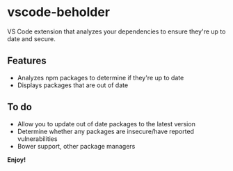 # vscode-beholder

VS Code extension that analyzes your dependencies to ensure they're up to date and secure.

## Features

* Analyzes npm packages to determine if they're up to date
* Displays packages that are out of date

## To do

* Allow you to update out of date packages to the latest version
* Determine whether any packages are insecure/have reported vulnerabilities
* Bower support, other package managers

**Enjoy!**